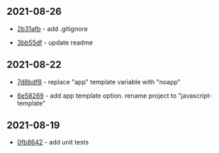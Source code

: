 ## 2021-08-26

- [2b31afb](https://github.com/craigahobbs/javascript-template/commit/2b31afb) - add .gitignore

- [3bb55df](https://github.com/craigahobbs/javascript-template/commit/3bb55df) - update readme

## 2021-08-22

- [7d8bdf8](https://github.com/craigahobbs/javascript-template/commit/7d8bdf8) - replace "app" template variable with "noapp"

- [6e58269](https://github.com/craigahobbs/javascript-template/commit/6e58269) - add app template option. rename project to "javascript-template"

## 2021-08-19

- [0fb8642](https://github.com/craigahobbs/javascript-template/commit/0fb8642) - add unit tests
